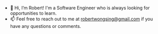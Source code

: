 - 👋 Hi, I’m Robert! I'm a Software Engineer who is always looking for opportunities to learn.
- 📫 Feel free to reach out to me at robertwongsing@gmail.com if you have any questions or comments.

<!---
rwongsing/rwongsing is a ✨ special ✨ repository because its `README.md` (this file) appears on your GitHub profile.
You can click the Preview link to take a look at your changes.
--->
